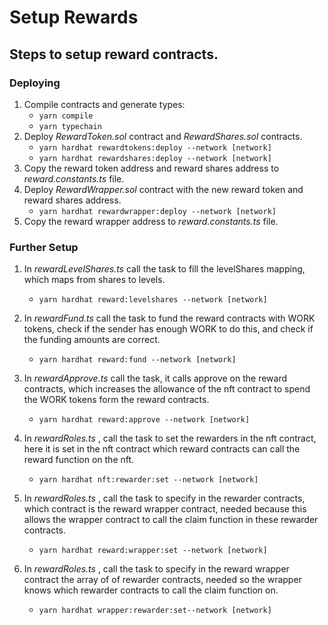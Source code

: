 # Setup Rewards

## Steps to setup reward contracts.

### Deploying

1. Compile contracts and generate types:
   - `yarn compile`
   - `yarn typechain`
2. Deploy _RewardToken.sol_ contract and _RewardShares.sol_ contracts.
   - `yarn hardhat rewardtokens:deploy --network [network]`
   - `yarn hardhat rewardshares:deploy --network [network]`
3. Copy the reward token address and reward shares address to _reward.constants.ts_ file.
4. Deploy _RewardWrapper.sol_ contract with the new reward token and reward shares address.
   - `yarn hardhat rewardwrapper:deploy --network [network]`
5. Copy the reward wrapper address to _reward.constants.ts_ file.

### Further Setup

1. In _rewardLevelShares.ts_ call the task to fill the levelShares mapping, which maps from shares to levels.
   - `yarn hardhat reward:levelshares --network [network]`
2. In _rewardFund.ts_ call the task to fund the reward contracts with WORK tokens, check if the sender has enough WORK to do this, and check if the funding amounts are correct.
   - `yarn hardhat reward:fund --network [network]`
3. In _rewardApprove.ts_ call the task, it calls approve on the reward contracts, which increases the allowance of the nft contract to spend the WORK tokens form the reward contracts.

   - `yarn hardhat reward:approve --network [network]`

4. In _rewardRoles.ts_ , call the task to set the rewarders in the nft contract, here it is set in the nft contract which reward contracts can call the reward function on the nft.

   - `yarn hardhat nft:rewarder:set --network [network]`

5. In _rewardRoles.ts_ , call the task to specify in the rewarder contracts, which contract is the reward wrapper contract, needed because this allows the wrapper contract to call the claim function in these rewarder contracts.

   - `yarn hardhat reward:wrapper:set --network [network]`

6. In _rewardRoles.ts_ , call the task to specify in the reward wrapper contract the array of of rewarder contracts, needed so the wrapper knows which rewarder contracts to call the claim function on.
   - `yarn hardhat wrapper:rewarder:set--network [network]`
